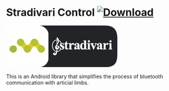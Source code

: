 # Stradivari Control [ ![Download](https://api.bintray.com/packages/omaflak/maven/bluetooth/images/download.svg) ](https://motorica.org/)

<img src="Logotype primary.png" width="60%" height="60%" />

This is an Android library that simplifies the process of bluetooth communication with articial limbs.
